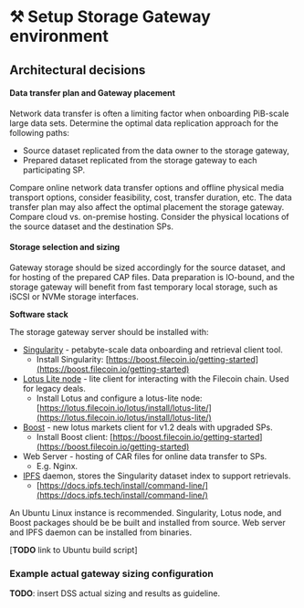 # ⚒ Setup Storage Gateway environment

## Architectural decisions

#### Data transfer plan and Gateway placement

Network data transfer is often a limiting factor when onboarding PiB-scale large data sets. Determine the optimal data replication approach for the following paths:

* Source dataset replicated from the data owner to the storage gateway,
* Prepared dataset replicated from the storage gateway to each participating SP.

Compare online network data transfer options and offline physical media transport options, consider feasibility, cost, transfer duration, etc. The data transfer plan may also affect the optimal placement the storage gateway. Compare cloud vs. on-premise hosting. Consider the physical locations of the source dataset and the destination SPs.

#### Storage selection and sizing

Gateway storage should be sized accordingly for the source dataset, and for hosting of the prepared CAP files. Data preparation is IO-bound, and the storage gateway will benefit from fast temporary local storage, such as iSCSI or NVMe storage interfaces.&#x20;

**Software stack**

The storage gateway server should be installed with:

* [Singularity](https://singularity.storage/) - petabyte-scale data onboarding and retrieval client tool.&#x20;
  * Install Singularity: [https://boost.filecoin.io/getting-started](https://boost.filecoin.io/getting-started)
* [Lotus Lite node](https://lotus.filecoin.io/lotus/install/lotus-lite/) - lite client for interacting with the Filecoin chain. Used for legacy deals.
  * Install Lotus and configure a lotus-lite node: [https://lotus.filecoin.io/lotus/install/lotus-lite/](https://lotus.filecoin.io/lotus/install/lotus-lite/)
* [Boost](https://boost.filecoin.io/) - new lotus markets client for v1.2 deals with upgraded SPs.
  * Install Boost client: [https://boost.filecoin.io/getting-started](https://boost.filecoin.io/getting-started)
* Web Server - hosting of CAR files for online data transfer to SPs.&#x20;
  * E.g. Nginx.
* [IPFS](https://docs.ipfs.tech/install/) daemon, stores the Singularity dataset index to support retrievals.
  * [https://docs.ipfs.tech/install/command-line/](https://docs.ipfs.tech/install/command-line/)

An Ubuntu Linux instance is recommended. Singularity, Lotus node, and Boost packages should be be built and installed from source. Web server and IPFS daemon can be installed from binaries.

\[**TODO** link to Ubuntu build script]

### **Example actual gateway sizing configuration**

**TODO**: insert DSS actual sizing and results as guideline.





